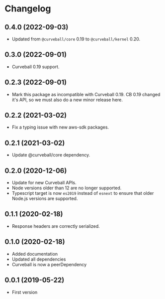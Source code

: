Changelog
=========

0.4.0 (2022-09-03)
------------------

* Updated from `@curveball/core` 0.19 to `@curveball/kernel` 0.20.


0.3.0 (2022-09-01)
------------------

* Curveball 0.19 support.


0.2.3 (2022-09-01)
------------------

* Mark this package as incompatible with Curveball 0.19. CB 0.19 changed it's
  API, so we must also do a new minor release here.


0.2.2 (2021-03-02)
------------------

* Fix a typing issue with new aws-sdk packages.


0.2.1 (2021-03-02)
------------------

* Update @curveball/core dependency.


0.2.0 (2020-12-06)
------------------

* Update for new Curveball APIs.
* Node versions older than 12 are no longer supported.
* Typescript target is now `es2019` instead of `esnext` to ensure that older
  Node.js versions are supported.


0.1.1 (2020-02-18)
------------------

* Response headers are correctly serialized.


0.1.0 (2020-02-18)
------------------

* Added documentation
* Updated all dependencies
* Curveball is now a peerDependency


0.0.1 (2019-05-22)
------------------

* First version
